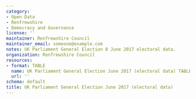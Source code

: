 ```yaml
---
category:
- Open Data
- Renfrewshire
- Democracy and Governance
license: ''
maintainer: Renfrewshire Council
maintainer_email: someone@example.com
notes: UK Parliament General Election 8 June 2017 electoral data.
organization: Renfrewshire Council
resources:
- format: TABLE
  name: UK Parliament General Election June 2017 (electoral data) TABLE
  url: ''
schema: default
title: UK Parliament General Election June 2017 (electoral data)
---
```

